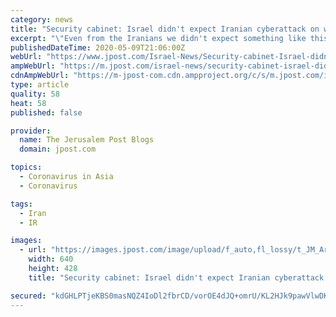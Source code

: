 ```yaml
---
category: news
title: "Security cabinet: Israel didn't expect Iranian cyberattack on water system"
excerpt: "\"Even from the Iranians we didn't expect something like this. This is an attack that cannot be done.\" The attack did not cause substantial damage except for a few issues in local water systems, according to Israeli officials,"
publishedDateTime: 2020-05-09T21:06:00Z
webUrl: "https://www.jpost.com/Israel-News/Security-cabinet-Israel-didnt-expect-Iranian-cyberattack-on-water-system-627497"
ampWebUrl: "https://m.jpost.com/israel-news/security-cabinet-israel-didnt-expect-iranian-cyberattack-on-water-system-627497/amp"
cdnAmpWebUrl: "https://m-jpost-com.cdn.ampproject.org/c/s/m.jpost.com/israel-news/security-cabinet-israel-didnt-expect-iranian-cyberattack-on-water-system-627497/amp"
type: article
quality: 58
heat: 58
published: false

provider:
  name: The Jerusalem Post Blogs
  domain: jpost.com

topics:
  - Coronavirus in Asia
  - Coronavirus

tags:
  - Iran
  - IR

images:
  - url: "https://images.jpost.com/image/upload/f_auto,fl_lossy/t_JM_ArticleMainImageFaceDetect/433124"
    width: 640
    height: 428
    title: "Security cabinet: Israel didn't expect Iranian cyberattack on water system"

secured: "kdGHLPTjeKBS0masNQZ4IoDl2fbrCD/vorOE4dJQ+omrU/KL2HJk9pawVlwDK/srhyusulnjhGvgbynoE67O1T/s9X49tB/t52eLOl/hXJsHrnwLyUl/uh/b1Ezp7GVIeBLnYg/OJg9PllsP0JZLi/NBgkqwprDRm6NejvC5zSdE3jn7gyZ9beGScI4D3Ax7f5txZPl5c1S8ZNZHCAoJKNfvxbA5QDUCQG80AHM9+1949+D/wjH3pWoQDDOCGea14DhEFvh2ggt/tVvHOCR2oBPpuwa2yFKzL0P7b9as798vYl3U8+pZmH0m1m7O51ON;6DpYdl40ij/5Cy0/mxgs/w=="
---
```


